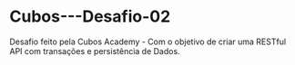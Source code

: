 # Cubos---Desafio-02
Desafio feito pela Cubos Academy - Com o objetivo de criar uma RESTful API com transações e persistência de Dados.
